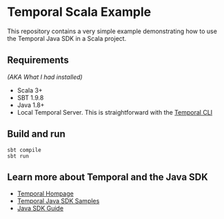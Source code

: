 # Temporal Scala Example

This repository contains a very simple example demonstrating how to use the Temporal Java SDK in a Scala project.

## Requirements

*(AKA What I had installed)*

* Scala 3+
* SBT 1.9.8
* Java 1.8+
* Local Temporal Server. This is straightforward with the [Temporal CLI](https://github.com/temporalio/cli)

## Build and run

```
sbt compile
sbt run
```

## Learn more about Temporal and the Java SDK

* [Temporal Hompage](https://temporal.io/)
* [Temporal Java SDK Samples](https://github.com/temporalio/samples-java)
* [Java SDK Guide](https://docs.temporal.io/dev-guide/java)

